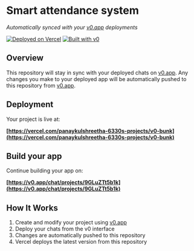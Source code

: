 # Smart attendance system

*Automatically synced with your [v0.app](https://v0.app) deployments*

[![Deployed on Vercel](https://img.shields.io/badge/Deployed%20on-Vercel-black?style=for-the-badge&logo=vercel)](https://vercel.com/panaykulshreetha-6330s-projects/v0-bunk)
[![Built with v0](https://img.shields.io/badge/Built%20with-v0.app-black?style=for-the-badge)](https://v0.app/chat/projects/9GLuZTt5b1k)

## Overview

This repository will stay in sync with your deployed chats on [v0.app](https://v0.app).
Any changes you make to your deployed app will be automatically pushed to this repository from [v0.app](https://v0.app).

## Deployment

Your project is live at:

**[https://vercel.com/panaykulshreetha-6330s-projects/v0-bunk](https://vercel.com/panaykulshreetha-6330s-projects/v0-bunk)**

## Build your app

Continue building your app on:

**[https://v0.app/chat/projects/9GLuZTt5b1k](https://v0.app/chat/projects/9GLuZTt5b1k)**

## How It Works

1. Create and modify your project using [v0.app](https://v0.app)
2. Deploy your chats from the v0 interface
3. Changes are automatically pushed to this repository
4. Vercel deploys the latest version from this repository